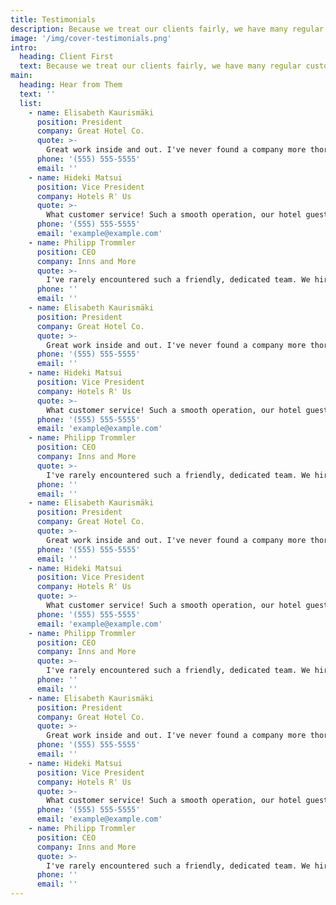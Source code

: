 ```yaml
---
title: Testimonials
description: Because we treat our clients fairly, we have many regular customers. We take ownership of the work we do and are sensitive to the needs of the client and hotel staff.
image: '/img/cover-testimonials.png'
intro:
  heading: Client First
  text: Because we treat our clients fairly, we have many regular customers. We take ownership of the work we do and are sensitive to the needs of the client and hotel staff. We are accomodating and understand that guests and hotel staff come first. We intend to remain unnoticed by hotel guests and, as much as possible, the hotel staff.
main:
  heading: Hear from Them
  text: ''
  list:
    - name: Elisabeth Kaurismäki
      position: President
      company: Great Hotel Co.
      quote: >-
        Great work inside and out. I've never found a company more thorough, detail-oriented, and dedicated to meeting all my needs. I would hire NCM Inc. again in a heartbeat!
      phone: '(555) 555-5555'
      email: ''
    - name: Hideki Matsui
      position: Vice President
      company: Hotels R' Us
      quote: >-
        What customer service! Such a smooth operation, our hotel guests never noticed an interruption. And the finished product is perfection! These guys are great, and we love that it's a family business!
      phone: '(555) 555-5555'
      email: 'example@example.com'
    - name: Philipp Trommler
      position: CEO
      company: Inns and More
      quote: >-
        I've rarely encountered such a friendly, dedicated team. We hired NCM for one of our hotels in San Diego. They do phenomenal work, I will definitely hire them for future projects!
      phone: ''
      email: ''
    - name: Elisabeth Kaurismäki
      position: President
      company: Great Hotel Co.
      quote: >-
        Great work inside and out. I've never found a company more thorough, detail-oriented, and dedicated to meeting all my needs. I would hire NCM Inc. again in a heartbeat!
      phone: '(555) 555-5555'
      email: ''
    - name: Hideki Matsui
      position: Vice President
      company: Hotels R' Us
      quote: >-
        What customer service! Such a smooth operation, our hotel guests never noticed an interruption. And the finished product is perfection! These guys are great, and we love that it's a family business!
      phone: '(555) 555-5555'
      email: 'example@example.com'
    - name: Philipp Trommler
      position: CEO
      company: Inns and More
      quote: >-
        I've rarely encountered such a friendly, dedicated team. We hired NCM for one of our hotels in San Diego. They do phenomenal work, I will definitely hire them for future projects!
      phone: ''
      email: ''
    - name: Elisabeth Kaurismäki
      position: President
      company: Great Hotel Co.
      quote: >-
        Great work inside and out. I've never found a company more thorough, detail-oriented, and dedicated to meeting all my needs. I would hire NCM Inc. again in a heartbeat!
      phone: '(555) 555-5555'
      email: ''
    - name: Hideki Matsui
      position: Vice President
      company: Hotels R' Us
      quote: >-
        What customer service! Such a smooth operation, our hotel guests never noticed an interruption. And the finished product is perfection! These guys are great, and we love that it's a family business!
      phone: '(555) 555-5555'
      email: 'example@example.com'
    - name: Philipp Trommler
      position: CEO
      company: Inns and More
      quote: >-
        I've rarely encountered such a friendly, dedicated team. We hired NCM for one of our hotels in San Diego. They do phenomenal work, I will definitely hire them for future projects!
      phone: ''
      email: ''
    - name: Elisabeth Kaurismäki
      position: President
      company: Great Hotel Co.
      quote: >-
        Great work inside and out. I've never found a company more thorough, detail-oriented, and dedicated to meeting all my needs. I would hire NCM Inc. again in a heartbeat!
      phone: '(555) 555-5555'
      email: ''
    - name: Hideki Matsui
      position: Vice President
      company: Hotels R' Us
      quote: >-
        What customer service! Such a smooth operation, our hotel guests never noticed an interruption. And the finished product is perfection! These guys are great, and we love that it's a family business!
      phone: '(555) 555-5555'
      email: 'example@example.com'
    - name: Philipp Trommler
      position: CEO
      company: Inns and More
      quote: >-
        I've rarely encountered such a friendly, dedicated team. We hired NCM for one of our hotels in San Diego. They do phenomenal work, I will definitely hire them for future projects!
      phone: ''
      email: ''
---
```

